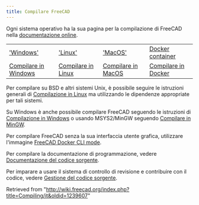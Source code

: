 ```yaml
---
title: Compilare FreeCAD
---
```

Ogni sistema operativo ha la sua pagina per la compilazione di FreeCAD nella
[documentazione online](/Online_Help_Toc/it "Online Help Toc/it").

|  |  |  |  |
| --- | --- | --- | --- |
| ['Windows'](/Compile_on_Windows/it "Compile on Windows/it") | ['Linux'](/Compile_on_Linux/it "Compile on Linux/it") | ['MacOS'](/Compile_on_MacOS/it "Compile on MacOS/it") | [Docker container](/Compile_on_Docker "Compile on Docker") |
| [Compilare in Windows](/Compile_on_Windows/it "Compile on Windows/it") | [Compilare in Linux](/Compile_on_Linux/it "Compile on Linux/it") | [Compilare in MacOS](/Compile_on_MacOS/it "Compile on MacOS/it") | [Compilare in Docker](/Compile_on_Docker/it "Compile on Docker/it") |

Per compilare su BSD e altri sistemi Unix, è possibile seguire le istruzioni generali di [Compilazione in Linux](/Compile_on_Linux/it "Compile on Linux/it") ma utilizzando le dipendenze appropriate per tali sistemi.

Su Windows è anche possibile compilare FreeCAD seguendo le istruzioni di [Compilazione in Windows](/Compile_on_Windows/it "Compile on Windows/it") o usando MSYS2/MinGW seguendo [Compilare in MinGW](/Compile_on_MinGW/it "Compile on MinGW/it").

Per compilare FreeCAD senza la sua interfaccia utente grafica, utilizzare l'immagine [FreeCAD Docker CLI mode](/FreeCAD_Docker_CLI_mode/it "FreeCAD Docker CLI mode/it").

Per compilare la documentazione di programmazione, vedere [Documentazione del codice sorgente](/Source_documentation/it "Source documentation/it").

Per imparare a usare il sistema di controllo di revisione e contribuire con il codice, vedere [Gestione del codice sorgente](/Source_code_management/it "Source code management/it").

Retrieved from "<http://wiki.freecad.org/index.php?title=Compiling/it&oldid=1239607>"